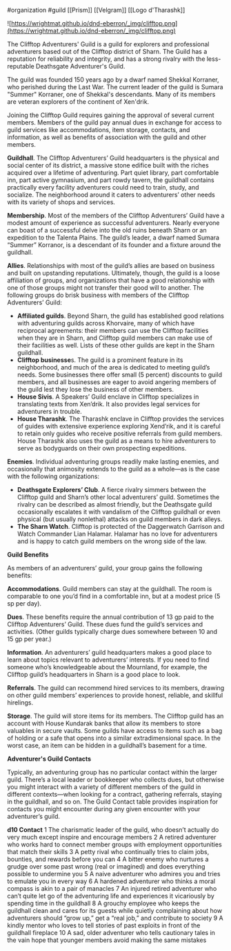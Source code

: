  #organization #guild [[Prism]] [[Velgram]] [[Logo d'Tharashk]]

![https://wrightmat.github.io/dnd-eberron/_img/clifftop.png](https://wrightmat.github.io/dnd-eberron/_img/clifftop.png)

The Clifftop Adventurers' Guild is a guild for explorers and professional adventurers based out of the Clifftop district of Sharn. The Guild has a reputation for reliability and integrity, and has a strong rivalry with the less-reputable Deathsgate Adventurer's Guild.

The guild was founded 150 years ago by a dwarf named Shekkal Korraner, who perished during the Last War. The current leader of the guild is Sumara "Summer" Korraner, one of Shekkal's descendants. Many of its members are veteran explorers of the continent of Xen'drik.

Joining the Clifftop Guild requires gaining the approval of several current members. Members of the guild pay annual dues in exchange for access to guild services like accommodations, item storage, contacts, and information, as well as benefits of association with the guild and other members.

**Guildhall**. The Clifftop Adventurers’ Guild headquarters is the physical and social center of its district, a massive stone edifice built with the riches acquired over a lifetime of adventuring. Part quiet library, part comfortable inn, part active gymnasium, and part rowdy tavern, the guildhall contains practically every facility adventurers could need to train, study, and socialize. The neighborhood around it caters to adventurers’ other needs with its variety of shops and services.

**Membership**. Most of the members of the Clifftop Adventurers’ Guild have a modest amount of experience as successful adventurers. Nearly everyone can boast of a successful delve into the old ruins beneath Sharn or an expedition to the Talenta Plains. The guild’s leader, a dwarf named Sumara “Summer” Korranor, is a descendant of its founder and a fixture around the guildhall.

**Allies**. Relationships with most of the guild’s allies are based on business and built on upstanding reputations. Ultimately, though, the guild is a loose affiliation of groups, and organizations that have a good relationship with one of those groups might not transfer their good will to another. The following groups do brisk business with members of the Clifftop Adventurers’ Guild:

- **Affiliated guilds**. Beyond Sharn, the guild has established good relations with adventuring guilds across Khorvaire, many of which have reciprocal agreements: their members can use the Clifftop facilities when they are in Sharn, and Clifftop guild members can make use of their facilities as well. Lists of these other guilds are kept in the Sharn guildhall.
- **Clifftop businesse**s. The guild is a prominent feature in its neighborhood, and much of the area is dedicated to meeting guild’s needs. Some businesses there offer small (5 percent) discounts to guild members, and all businesses are eager to avoid angering members of the guild lest they lose the business of other members.
- **House Sivis**. A Speakers’ Guild enclave in Clifftop specializes in translating texts from Xen’drik. It also provides legal services for adventurers in trouble.
- **House Tharashk**. The Tharashk enclave in Clifftop provides the services of guides with extensive experience exploring Xend’rik, and it is careful to retain only guides who receive positive referrals from guild members. House Tharashk also uses the guild as a means to hire adventurers to serve as bodyguards on their own prospecting expeditions.

**Enemies**. Individual adventuring groups readily make lasting enemies, and occasionally that animosity extends to the guild as a whole—as is the case with the following organizations:

- **Deathsgate Explorers’ Club**. A fierce rivalry simmers between the Clifftop guild and Sharn’s other local adventurers’ guild. Sometimes the rivalry can be described as almost friendly, but the Deathsgate guild occasionally escalates it with vandalism of the Clifftop guildhall or even physical (but usually nonlethal) attacks on guild members in dark alleys.
- **The Sharn Watch**. Clifftop is protected of the Daggerwatch Garrison and Watch Commander Lian Halamar. Halamar has no love for adventurers and is happy to catch guild members on the wrong side of the law.

**Guild Benefits**

As members of an adventurers’ guild, your group gains the following benefits:

**Accommodations**. Guild members can stay at the guildhall. The room is comparable to one you’d find in a comfortable inn, but at a modest price (5 sp per day).

**Dues**. These benefits require the annual contribution of 13 gp paid to the Clifftop Adventurers’ Guild. These dues fund the guild’s services and activities. (Other guilds typically charge dues somewhere between 10 and 15 gp per year.)

**Information**. An adventurers’ guild headquarters makes a good place to learn about topics relevant to adventurers’ interests. If you need to find someone who’s knowledgeable about the Mournland, for example, the Clifftop guild’s headquarters in Sharn is a good place to look.

**Referrals**. The guild can recommend hired services to its members, drawing on other guild members’ experiences to provide honest, reliable, and skillful hirelings.

**Storage**. The guild will store items for its members. The Clifftop guild has an account with House Kundarak banks that allow its members to store valuables in secure vaults. Some guilds have access to items such as a bag of holding or a safe that opens into a similar extradimensional space. In the worst case, an item can be hidden in a guildhall’s basement for a time.

**Adventurer's Guild Contacts**

Typically, an adventuring group has no particular contact within the larger guild. There’s a local leader or bookkeeper who collects dues, but otherwise you might interact with a variety of different members of the guild in different contexts—when looking for a contract, gathering referrals, staying in the guildhall, and so on. The Guild Contact table provides inspiration for contacts you might encounter during any given encounter with your adventurer’s guild.

**d10	Contact**
1	The charismatic leader of the guild, who doesn’t actually do very much except inspire and encourage members
2	A retired adventurer who works hard to connect member groups with employment opportunities that match their skills
3	A petty rival who continually tries to claim jobs, bounties, and rewards before you can
4	A bitter enemy who nurtures a grudge over some past wrong (real or imagined) and does everything possible to undermine you
5	A naive adventurer who admires you and tries to emulate you in every way
6	A hardened adventurer who thinks a moral compass is akin to a pair of manacles
7	An injured retired adventurer who can’t quite let go of the adventuring life and experiences it vicariously by spending time in the guildhall
8	A grouchy employee who keeps the guildhall clean and cares for its guests while quietly complaining about how adventurers should “grow up,” get a “real job,” and contribute to society
9	A kindly mentor who loves to tell stories of past exploits in front of the guildhall fireplace
10	A sad, older adventurer who tells cautionary tales in the vain hope that younger members avoid making the same mistakes
